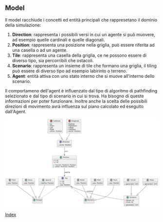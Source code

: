 ## Model

Il model racchiude i concetti ed entità principali che rappresetano il dominio della simulazione: 
1. **Direction**: rappresenta i possibili versi in cui un agente si può muovere, ad esempio quelle cardinali e quelle diagonali.
2. **Position**: rappresenta una posizione nella griglia, può essere riferita ad una casella o ad un agente.
3. **Tile**: rappresenta una casella della griglia, ce ne possono essere di diverso tipo, sia percorribili che ostacoli.
4. **Scenario**: rappresenta un insieme di tile che formano una griglia, il tiling può essere di diverso tipo ad esempio labirinto o terreno.
5. **Agent**: entità attiva con uno stato interno che si muove all'interno dello scenario. 

Il comportameno dell'agent è influenzato dal tipo di algoritmo di pathfinding selezionato e dal tipo di scenario in cui si trova. Ha bisogno di queste informazioni per poter funzionare. Inoltre anche la scelta delle possibili direzioni di movimento avrà influenza sul piano calcolato ed eseguito dall'Agent.


<p align="center">
  <img src="../resources/model.png" alt="Model" title="Model" />
</p>

[Index](../index.md)